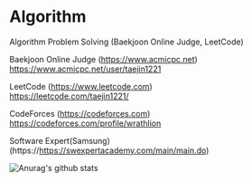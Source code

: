 # Algorithm
Algorithm Problem Solving (Baekjoon Online Judge, LeetCode)

Baekjoon Online Judge (https://www.acmicpc.net) <br>
https://www.acmicpc.net/user/taejin1221

LeetCode (https://www.leetcode.com) <br>
https://leetcode.com/taejin1221/

CodeForces (https://codeforces.com) <br>
https://codeforces.com/profile/wrathlion

Software Expert(Samsung) (https://https://swexpertacademy.com/main/main.do) <br />


![Anurag's github stats](https://github-readme-stats.vercel.app/api?username=taejin1221&show_icons=true&theme=graywhite&include_all_commits=true&hide=stars)
